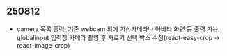 ## 250812
- camera 목록 출력, 기존 webcam 외에 가상카메라나 아바타 화면 등 출력 가능, globalinput 입력창 카메라 촬영 후 자르기 선택 박스 수정(react-easy-crop -> react-image-crop)